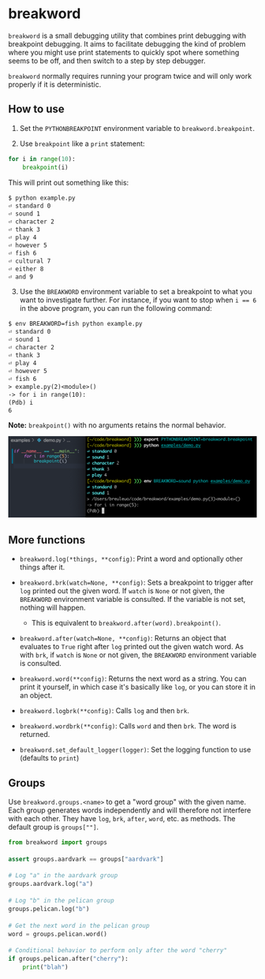 
# breakword

`breakword` is a small debugging utility that combines print debugging with breakpoint debugging. It aims to facilitate debugging the kind of problem where you might use print statements to quickly spot where something seems to be off, and then switch to a step by step debugger.

`breakword` normally requires running your program twice and will only work properly if it is deterministic.


## How to use

1. Set the `PYTHONBREAKPOINT` environment variable to `breakword.breakpoint`.

2. Use `breakpoint` like a `print` statement:

```python
for i in range(10):
    breakpoint(i)
```

This will print out something like this:

```
$ python example.py
⏎ standard 0
⏎ sound 1
⏎ character 2
⏎ thank 3
⏎ play 4
⏎ however 5
⏎ fish 6
⏎ cultural 7
⏎ either 8
⏎ and 9
```

3. Use the `BREAKWORD` environment variable to set a breakpoint to what you want to investigate further. For instance, if you want to stop when `i == 6` in the above program, you can run the following command:


```
$ env BREAKWORD=fish python example.py
⏎ standard 0
⏎ sound 1
⏎ character 2
⏎ thank 3
⏎ play 4
⏎ however 5
⏎ fish 6
> example.py(2)<module>()
-> for i in range(10):
(Pdb) i
6
```

**Note:** `breakpoint()` with no arguments retains the normal behavior.

![demo](https://raw.githubusercontent.com/breuleux/breakword/master/media/demo.png)


## More functions

* `breakword.log(*things, **config)`: Print a word and optionally other things after it.

* `breakword.brk(watch=None, **config)`: Sets a breakpoint to trigger after `log` printed out the given word. If `watch` is `None` or not given, the `BREAKWORD` environment variable is consulted. If the variable is not set, nothing will happen.
  * This is equivalent to `breakword.after(word).breakpoint()`.

* `breakword.after(watch=None, **config)`: Returns an object that evaluates to `True` right after `log` printed out the given watch word. As with `brk`, if `watch` is `None` or not given, the `BREAKWORD` environment variable is consulted.

* `breakword.word(**config)`: Returns the next word as a string. You can print it yourself, in which case it's basically like `log`, or you can store it in an object.

* `breakword.logbrk(**config)`: Calls `log` and then `brk`.

* `breakword.wordbrk(**config)`: Calls `word` and then `brk`. The word is returned.

* `breakword.set_default_logger(logger)`: Set the logging function to use (defaults to `print`)


## Groups

Use `breakword.groups.<name>` to get a "word group" with the given name. Each group generates words independently and will therefore not interfere with each other. They have `log`, `brk`, `after`, `word`, etc. as methods. The default group is `groups[""]`.


```python
from breakword import groups

assert groups.aardvark == groups["aardvark"]

# Log "a" in the aardvark group
groups.aardvark.log("a")

# Log "b" in the pelican group
groups.pelican.log("b")

# Get the next word in the pelican group
word = groups.pelican.word()

# Conditional behavior to perform only after the word "cherry"
if groups.pelican.after("cherry"):
    print("blah")
```
